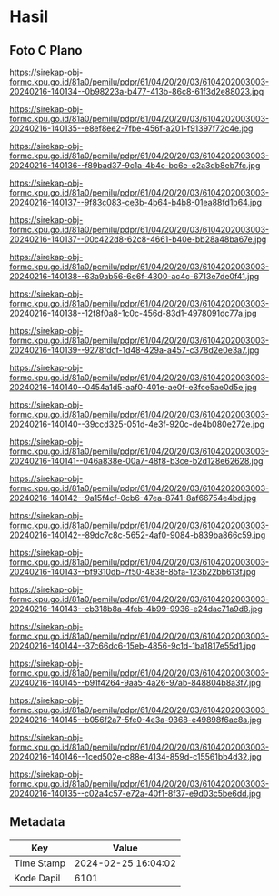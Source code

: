 # Hasil

## Foto C Plano

https://sirekap-obj-formc.kpu.go.id/81a0/pemilu/pdpr/61/04/20/20/03/6104202003003-20240216-140134--0b98223a-b477-413b-86c8-61f3d2e88023.jpg

https://sirekap-obj-formc.kpu.go.id/81a0/pemilu/pdpr/61/04/20/20/03/6104202003003-20240216-140135--e8ef8ee2-7fbe-456f-a201-f91397f72c4e.jpg

https://sirekap-obj-formc.kpu.go.id/81a0/pemilu/pdpr/61/04/20/20/03/6104202003003-20240216-140136--f89bad37-9c1a-4b4c-bc6e-e2a3db8eb7fc.jpg

https://sirekap-obj-formc.kpu.go.id/81a0/pemilu/pdpr/61/04/20/20/03/6104202003003-20240216-140137--9f83c083-ce3b-4b64-b4b8-01ea88fd1b64.jpg

https://sirekap-obj-formc.kpu.go.id/81a0/pemilu/pdpr/61/04/20/20/03/6104202003003-20240216-140137--00c422d8-62c8-4661-b40e-bb28a48ba67e.jpg

https://sirekap-obj-formc.kpu.go.id/81a0/pemilu/pdpr/61/04/20/20/03/6104202003003-20240216-140138--63a9ab56-6e6f-4300-ac4c-6713e7de0f41.jpg

https://sirekap-obj-formc.kpu.go.id/81a0/pemilu/pdpr/61/04/20/20/03/6104202003003-20240216-140138--12f8f0a8-1c0c-456d-83d1-4978091dc77a.jpg

https://sirekap-obj-formc.kpu.go.id/81a0/pemilu/pdpr/61/04/20/20/03/6104202003003-20240216-140139--9278fdcf-1d48-429a-a457-c378d2e0e3a7.jpg

https://sirekap-obj-formc.kpu.go.id/81a0/pemilu/pdpr/61/04/20/20/03/6104202003003-20240216-140140--0454a1d5-aaf0-401e-ae0f-e3fce5ae0d5e.jpg

https://sirekap-obj-formc.kpu.go.id/81a0/pemilu/pdpr/61/04/20/20/03/6104202003003-20240216-140140--39ccd325-051d-4e3f-920c-de4b080e272e.jpg

https://sirekap-obj-formc.kpu.go.id/81a0/pemilu/pdpr/61/04/20/20/03/6104202003003-20240216-140141--046a838e-00a7-48f8-b3ce-b2d128e62628.jpg

https://sirekap-obj-formc.kpu.go.id/81a0/pemilu/pdpr/61/04/20/20/03/6104202003003-20240216-140142--9a15f4cf-0cb6-47ea-8741-8af66754e4bd.jpg

https://sirekap-obj-formc.kpu.go.id/81a0/pemilu/pdpr/61/04/20/20/03/6104202003003-20240216-140142--89dc7c8c-5652-4af0-9084-b839ba866c59.jpg

https://sirekap-obj-formc.kpu.go.id/81a0/pemilu/pdpr/61/04/20/20/03/6104202003003-20240216-140143--bf9310db-7f50-4838-85fa-123b22bb613f.jpg

https://sirekap-obj-formc.kpu.go.id/81a0/pemilu/pdpr/61/04/20/20/03/6104202003003-20240216-140143--cb318b8a-4feb-4b99-9936-e24dac71a9d8.jpg

https://sirekap-obj-formc.kpu.go.id/81a0/pemilu/pdpr/61/04/20/20/03/6104202003003-20240216-140144--37c66dc6-15eb-4856-9c1d-1ba1817e55d1.jpg

https://sirekap-obj-formc.kpu.go.id/81a0/pemilu/pdpr/61/04/20/20/03/6104202003003-20240216-140145--b91f4264-9aa5-4a26-97ab-848804b8a3f7.jpg

https://sirekap-obj-formc.kpu.go.id/81a0/pemilu/pdpr/61/04/20/20/03/6104202003003-20240216-140145--b056f2a7-5fe0-4e3a-9368-e49898f6ac8a.jpg

https://sirekap-obj-formc.kpu.go.id/81a0/pemilu/pdpr/61/04/20/20/03/6104202003003-20240216-140146--1ced502e-c88e-4134-859d-c15561bb4d32.jpg

https://sirekap-obj-formc.kpu.go.id/81a0/pemilu/pdpr/61/04/20/20/03/6104202003003-20240216-140135--c02a4c57-e72a-40f1-8f37-e9d03c5be6dd.jpg


## Metadata

| Key        | Value               |
| ---------- | ------------------- |
| Time Stamp | 2024-02-25 16:04:02 |
| Kode Dapil | 6101                |




